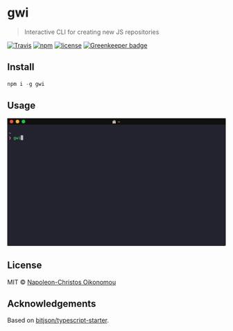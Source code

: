 # gwi

> Interactive CLI for creating new JS repositories

[![Travis](https://img.shields.io/travis/iamnapo/gwi.svg?style=flat-square&label=Travis+CI&logo=travis)](https://travis-ci.org/iamnapo/gwi) [![npm](https://img.shields.io/npm/v/gwi.svg?style=flat-square)](https://www.npmjs.com/package/gwi) [![license](https://img.shields.io/github/license/iamnapo/gwi.svg?style=flat-square)](https://github.com/iamnapo/gwi/blob/master/LICENSE) [![Greenkeeper badge](https://badges.greenkeeper.io/iamnapo/gwi.svg?style=flat-square)](https://greenkeeper.io/)

## Install

``` javascript
npm i -g gwi
```

## Usage

![Usage](usage.gif)

## License

MIT © [Napoleon-Christos Oikonomou](https://iamnapo.me)

## Acknowledgements

Based on [bitjson/typescript-starter](https://github.com/bitjson/typescript-starter).
